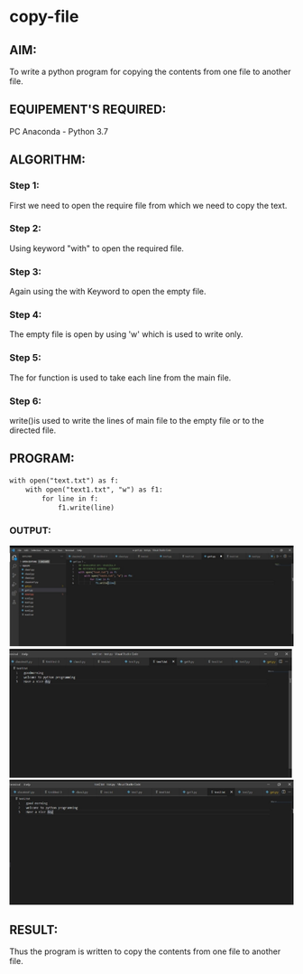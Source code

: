 # copy-file
## AIM:
To write a python program for copying the contents from one file to another file.
## EQUIPEMENT'S REQUIRED: 
PC
Anaconda - Python 3.7
## ALGORITHM: 
### Step 1:

First we need to open the require file from which we need to copy the text.

### Step 2: 

 Using keyword "with" to open the required file.

### Step 3:

Again using the with Keyword to open the empty file.

### Step 4:

The empty file is open by using 'w' which is used to write only.

### Step 5: 

The for function is used to take each line from the main file.

### Step 6: 

write()is used to write the lines of main file to the empty file or to the directed file.

## PROGRAM:
```
with open("text.txt") as f:
    with open("text1.txt", "w") as f1:
        for line in f:
            f1.write(line)
 ```
### OUTPUT:

![GitHub Logo](.//outimg1.png)
![GitHub Logo](.//outimg2.png)
![GitHub Logo](.//outimg3.png)

## RESULT:
Thus the program is written to copy the contents from one file to another file.